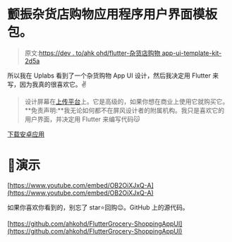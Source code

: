 # 颤振杂货店购物应用程序用户界面模板包。

> 原文:[https://dev . to/ahk ohd/flutter-杂货店购物 app-ui-template-kit-2d5a](https://dev.to/ahkohd/flutter-grocery-shopping-app-ui-template-kit-2d5a)

所以我在 Uplabs 看到了一个杂货购物 App UI 设计，然后我决定用 Flutter 来写，因为我真的很喜欢它。✌

> 设计屏幕在[上传平台](https://www.uplabs.com/posts/grocery-shopping-full-app)上。它是高级的，如果你想在商业上使用它就购买它。
> **免责声明:**我无论如何都不在屏风设计者的附属机构。我只是喜欢它的用户界面，并决定用 Flutter 来编写代码😽

[下载安卓应用](https://github.com/ahkohd/FlutterGrocery-ShoppingAppUI/blob/master/app-release.apk)

# [](#demo)🎥演示

[https://www.youtube.com/embed/OB2OiXJxQ-A](https://www.youtube.com/embed/OB2OiXJxQ-A)

如果你喜欢你看到的，别忘了 star⭐回购😉。GitHub 上的源代码。

[https://github.com/ahkohd/FlutterGrocery-ShoppingAppUI](https://github.com/ahkohd/FlutterGrocery-ShoppingAppUI)